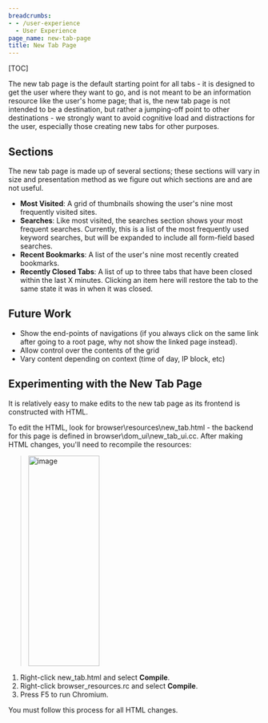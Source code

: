 ```yaml
---
breadcrumbs:
- - /user-experience
  - User Experience
page_name: new-tab-page
title: New Tab Page
---
```


[TOC]

The new tab page is the default starting point for all tabs - it is designed to
get the user where they want to go, and is not meant to be an information
resource like the user's home page; that is, the new tab page is not intended to
be a destination, but rather a jumping-off point to other destinations - we
strongly want to avoid cognitive load and distractions for the user, especially
those creating new tabs for other purposes.

## Sections

The new tab page is made up of several sections; these sections will vary in
size and presentation method as we figure out which sections are and are not
useful.

*   **Most Visited**: A grid of thumbnails showing the user's nine most
            frequently visited sites.
*   **Searches**: Like most visited, the searches section shows your
            most frequent searches. Currently, this is a list of the most
            frequently used keyword searches, but will be expanded to include
            all form-field based searches.
*   **Recent Bookmarks**: A list of the user's nine most recently
            created bookmarks.
*   **Recently Closed Tabs**: A list of up to three tabs that have been
            closed within the last X minutes. Clicking an item here will restore
            the tab to the same state it was in when it was closed.

## Future Work

*   Show the end-points of navigations (if you always click on the same
            link after going to a root page, why not show the linked page
            instead).
*   Allow control over the contents of the grid
*   Vary content depending on context (time of day, IP block, etc)

## Experimenting with the New Tab Page

It is relatively easy to make edits to the new tab page as its frontend is
constructed with HTML.

To edit the HTML, look for browser\\resources\\new_tab.html - the backend for
this page is defined in browser\\dom_ui\\new_tab_ui.cc. After making HTML
changes, you'll need to recompile the resources:

> [<img alt="image" src="/user-experience/new-tab-page/new_tab_resources.png"
> height=420 width=142>](/user-experience/new-tab-page/new_tab_resources.png)

1.  Right-click new_tab.html and select **Compile**.
2.  Right-click browser_resources.rc and select **Compile**.
3.  Press F5 to run Chromium.

You must follow this process for all HTML changes.
